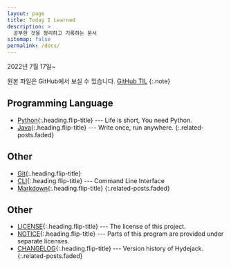 ```yaml
---
layout: page
title: Today I Learned
description: >
  공부한 것을 정리하고 기록하는 문서
sitemap: false
permalink: /docs/
---
```


2022년 7월 17일~

원본 파일은 GitHub에서 보실 수 있습니다. [GitHub TIL](https://github.com/Jeeyoun-S/Jeeyoun-S.github.io/tree/master/docs) {:.note} 

## Programming Language
* [Python]{:.heading.flip-title} --- Life is short, You need Python.
* [Java]{:.heading.flip-title} --- Write once, run anywhere.
{:.related-posts.faded}

## Other
* [Git]{:.heading.flip-title}
* [CLI]{:.heading.flip-title} --- Command Line Interface
* [Markdown]{:.heading.flip-title}
{:.related-posts.faded}

## Other
* [LICENSE]{:.heading.flip-title} --- The license of this project.
* [NOTICE]{:.heading.flip-title} --- Parts of this program are provided under separate licenses.
* [CHANGELOG]{:.heading.flip-title} --- Version history of Hydejack.
{:.related-posts.faded}

[advanced]: advanced.md
[LICENSE]: ../LICENSE.md
[NOTICE]: ../NOTICE.md
[CHANGELOG]: ../CHANGELOG.md
[Python]: /docs/python/
[Java]: /docs/java/
[Markdown]: markdown.md
[CLI]: cli.md
[Git]: git.md
